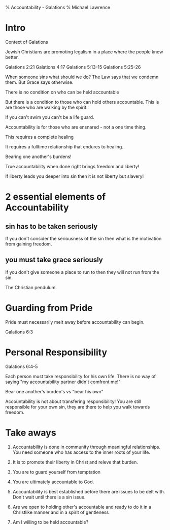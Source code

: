 % Accountability - Galations 
% Michael Lawrence

# Intro

Context of Galations

Jewish Christians are promoting legalism in a place where the people knew
better.

Galations 2:21
Galations 4:17
Galations 5:13-15
Galations 5:25-26

When someone sins what should we do? The Law says that we condemn them. But
Grace says otherwise.

There is no condition on who can be held accountable

But there is a condition to those who can hold others accountable. This is are
those who are walking by the spirit.

If you can't swim you can't be a life guard.

Accountability is for those who are ensnared - not a one time thing.

This requires a complete healing

It requires a fulltime relationship that endures to healing.

Bearing one another's burdens! 

True accountability when done right brings freedom and liberty!

If liberty leads you deeper into sin then it is not liberty but slavery!

# 2 essential elements of Accountability

## sin has to be taken seriously

If you don't consider the seriousness of the sin then what is the motivation
from gaining freedom.

## you must take grace seriously

If you don't give someone a place to run to then they will not run from the
sin.

The Christian pendulum.

# Guarding from Pride

Pride must necessarily melt away before accountability can begin.

Galations 6:3

# Personal Responsibility

Galations 6:4-5

Each person must take responsibility for his own life. There is no way of
saying "my accountability partner didn't comfront me!"

Bear one another's burden's vs "bear his own"

Accountability is not about transfering responsibility! You are still
responsible for your own sin, they are there to help you walk towards
freedom.

# Take aways

1. Accountability is done in community through meaningful relationships. You
   need someone who has access to the inner roots of your life.
1. It is to promote their liberty in Christ and releve that burden.
1. You are to guard yourself from temptation
1. You are ultimately accountable to God.
1. Accountability is best established before there are issues to be delt with.
   Don't wait until there is a sin issue.

1. Are we open to holding other's accountable and ready to do it in a
   Christlike manner and in a spirit of gentleness
1. Am I willing to be held accountable?
